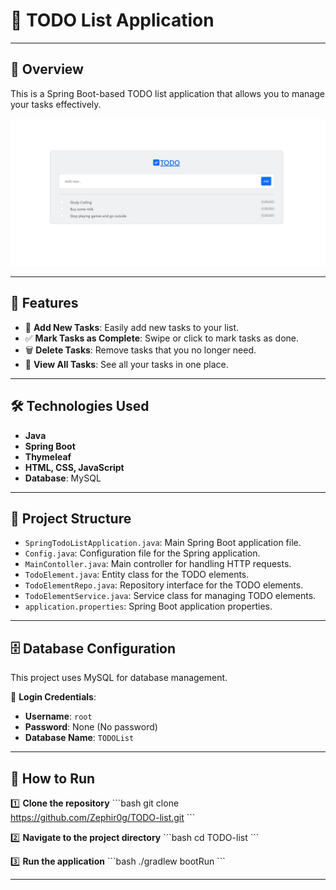 # 📝 TODO List Application

---

## 🌟 Overview

This is a Spring Boot-based TODO list application that allows you to manage your tasks effectively.

![Overview](src/main/resources/overview.jpg)

---

## 🚀 Features

- 📌 **Add New Tasks**: Easily add new tasks to your list.
- ✅ **Mark Tasks as Complete**: Swipe or click to mark tasks as done.
- 🗑️ **Delete Tasks**: Remove tasks that you no longer need.
- 👀 **View All Tasks**: See all your tasks in one place.

---

## 🛠 Technologies Used

- **Java**
- **Spring Boot**
- **Thymeleaf**
- **HTML, CSS, JavaScript**
- **Database**: MySQL

---

## 📂 Project Structure

- `SpringTodoListApplication.java`: Main Spring Boot application file.
- `Config.java`: Configuration file for the Spring application.
- `MainContoller.java`: Main controller for handling HTTP requests.
- `TodoElement.java`: Entity class for the TODO elements.
- `TodoElementRepo.java`: Repository interface for the TODO elements.
- `TodoElementService.java`: Service class for managing TODO elements.
- `application.properties`: Spring Boot application properties.

---

## 🗄 Database Configuration

This project uses MySQL for database management.

🔐 **Login Credentials**:

- **Username**: `root`
- **Password**: None (No password)
- **Database Name**: `TODOList`

---

## 🚀 How to Run

1️⃣ **Clone the repository**
\```bash
git clone https://github.com/Zephir0g/TODO-list.git
\```

2️⃣ **Navigate to the project directory**
\```bash
cd TODO-list
\```

3️⃣ **Run the application**
\```bash
./gradlew bootRun
\```

---
